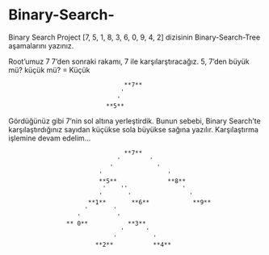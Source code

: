 # Binary-Search-
Binary Search Project
[7, 5, 1, 8, 3, 6, 0, 9, 4, 2] dizisinin Binary-Search-Tree aşamalarını yazınız.

Root’umuz 7
7’den sonraki rakamı, 7 ile karşılarştıracağız.
5, 7’den büyük mü? küçük mü?
= Küçük

                                    **7**
                                   '
                                  '
                               **5**  
Gördüğünüz gibi 7’nin sol altına yerleştirdik. Bunun sebebi, Binary Search’te karşılaştırdığınız sayıdan küçükse sola büyükse sağına yazılır.
Karşılaştırma işlemine devam edelim…

                                    **7**
                                  '        '
                                '            '
                             '                  '
                             **5**              **8**                                     
                              '    ''               '                        
                             '       '                '
                          **1**       **6**            **9**
                         '       '  
                       '          ' 
                    ** 0**           **3**
                                   '      '
                                 '          '
                            **2**           **4** 

